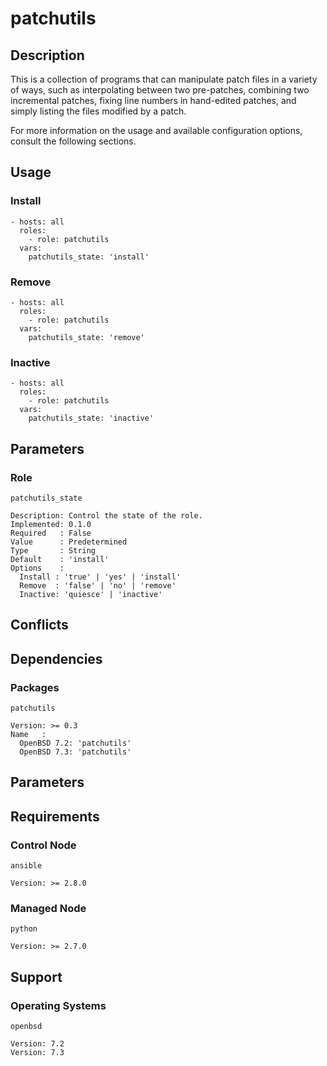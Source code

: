 # patchutils

## Description

This is a collection of programs that can manipulate patch files in a variety of
ways, such as interpolating between two pre-patches, combining two incremental
patches, fixing line numbers in hand-edited patches, and simply listing the
files modified by a patch.

For more information on the usage and available configuration options,
consult the following sections.

## Usage

### Install

```
- hosts: all
  roles:
    - role: patchutils
  vars:
    patchutils_state: 'install'
```

### Remove

```
- hosts: all
  roles:
    - role: patchutils
  vars:
    patchutils_state: 'remove'
```

### Inactive

```
- hosts: all
  roles:
    - role: patchutils
  vars:
    patchutils_state: 'inactive'
```

## Parameters

### Role

`patchutils_state`

    Description: Control the state of the role.
    Implemented: 0.1.0
    Required   : False
    Value      : Predetermined
    Type       : String
    Default    : 'install'
    Options    :
      Install : 'true' | 'yes' | 'install'
      Remove  : 'false' | 'no' | 'remove'
      Inactive: 'quiesce' | 'inactive'

## Conflicts

## Dependencies

### Packages

`patchutils`

    Version: >= 0.3
    Name   :
      OpenBSD 7.2: 'patchutils'
      OpenBSD 7.3: 'patchutils'

## Parameters

## Requirements

### Control Node

`ansible`

    Version: >= 2.8.0

### Managed Node

`python`

    Version: >= 2.7.0

## Support

### Operating Systems

`openbsd`

    Version: 7.2
    Version: 7.3
